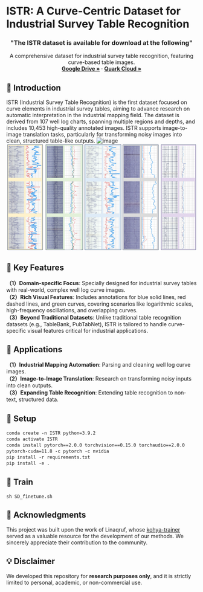 

# ISTR: A Curve-Centric Dataset for Industrial Survey Table Recognition

  <h3 align="center">"The ISTR dataset is available for download at the following"</h3>
  <p align="center">
    A comprehensive dataset for industrial survey table recognition, featuring curve-based table images.  
    <br />
    <a href="https://drive.google.com/file/d/1wALMc-1S52mywvH_MHffubqXj5qqGE3L/view?usp=drive_link"><strong> Google Drive »</strong></a>
    ·
    <a href="https://pan.quark.cn/s/cc8be9495958"><strong>Quark Cloud »</strong></a>
    <br />
  </p>

## 📖 Introduction
ISTR (Industrial Survey Table Recognition) is the first dataset focused on curve elements in industrial survey tables, aiming to advance research on automatic interpretation in the industrial mapping field. The dataset is derived from 107 well log charts, spanning multiple regions and depths, and includes 10,453 high-quality annotated images. ISTR supports image-to-image translation tasks, particularly for transforming noisy images into clean, structured table-like outputs.
![image](https://github.com/ISTR-dataset/ISTR/blob/main/image/all.png)
![image](https://github.com/ISTR-dataset/ISTR/blob/main/image/detail.png)

## 🔑 Key Features
**（1）Domain-specific Focus**: Specially designed for industrial survey tables with real-world, complex well log curve images.  
**（2）Rich Visual Features**: Includes annotations for blue solid lines, red dashed lines, and green curves, covering scenarios like logarithmic scales, high-frequency oscillations, and overlapping curves.  
**（3）Beyond Traditional Datasets**: Unlike traditional table recognition datasets (e.g., TableBank, PubTabNet), ISTR is tailored to handle curve-specific visual features critical for industrial applications.  

## 🎯 Applications
**（1）Industrial Mapping Automation**: Parsing and cleaning well log curve images.  
**（2）Image-to-Image Translation**: Research on transforming noisy inputs into clean outputs.  
**（3）Expanding Table Recognition**: Extending table recognition to non-text, structured data.  

## 🔧 Setup
```
conda create -n ISTR python=3.9.2
conda activate ISTR
conda install pytorch==2.0.0 torchvision==0.15.0 torchaudio==2.0.0 pytorch-cuda=11.8 -c pytorch -c nvidia
pip install -r requirements.txt
pip install -e .
```

## 💫 Train
```
sh SD_finetune.sh
```

## 🌟 Acknowledgments
This project was built upon the work of Linaqruf, whose [kohya-trainer](https://github.com/Linaqruf/kohya-trainer) served as a valuable resource for the development of our methods. We sincerely appreciate their contribution to the community.

## 💡 Disclaimer
We developed this repository for **research purposes only**, and it is strictly limited to personal, academic, or non-commercial use.




